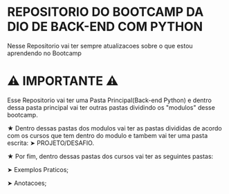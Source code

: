 # REPOSITORIO DO BOOTCAMP DA DIO DE BACK-END COM PYTHON


Nesse Repositorio vai ter sempre atualizacoes sobre o que estou aprendendo no Bootcamp




# ⚠️ IMPORTANTE ⚠️

Esse Repositorio vai ter uma Pasta Principal(Back-end Python) e dentro dessa pasta principal vai ter outras pastas dividindo os "modulos" desse bootcamp.

★ Dentro dessas pastas dos modulos vai ter as pastas divididas de acordo com os cursos que tem dentro do modulo 
e tambem vai ter uma pasta escrita:
➤ PROJETO/DESAFIO.

★ Por fim, dentro dessas pastas dos cursos vai ter as seguintes pastas:

➤ Exemplos Praticos;

➤ Anotacoes;
